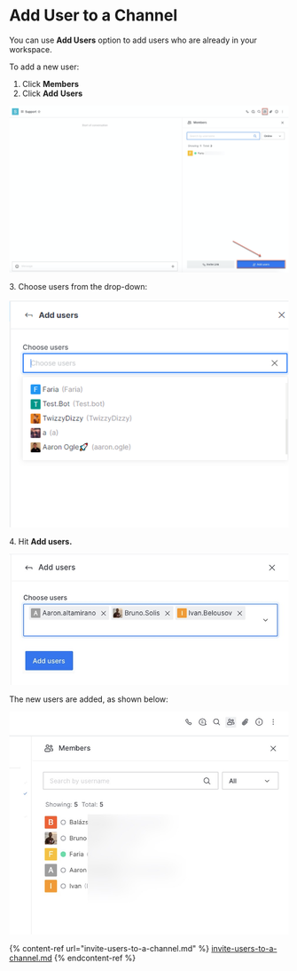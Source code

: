 # Add User to a Channel

You can use **Add Users** option to add users who are already in your workspace.

To add a new user:

1. Click **Members**
2. Click **Add** **Users**

![](<../../../../../../.gitbook/assets/image (412).png>)

3\. Choose users from the drop-down:

![](<../../../../../../.gitbook/assets/image (669) (1) (1).png>)

4\. Hit **Add users.**

![](<../../../../../../.gitbook/assets/image (406).png>)

The new users are added, as shown below:

![](<../../../../../../.gitbook/assets/image (386).png>)

{% content-ref url="invite-users-to-a-channel.md" %}
[invite-users-to-a-channel.md](invite-users-to-a-channel.md)
{% endcontent-ref %}
